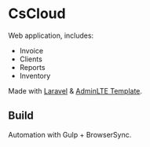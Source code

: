 # CsCloud

Web application, includes:

* Invoice
* Clients
* Reports
* Inventory

Made with [Laravel](http://laravel.com) & [AdminLTE Template](https://almsaeedstudio.com).


## Build

Automation with Gulp + BrowserSync.
